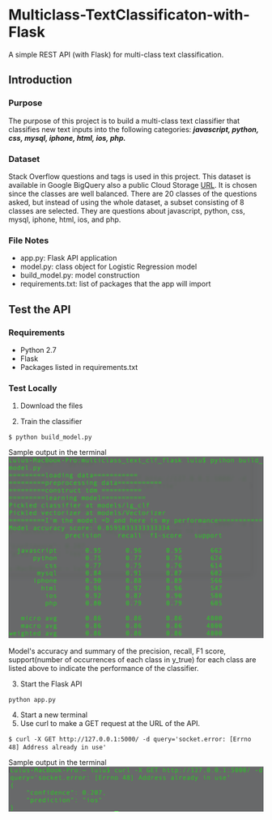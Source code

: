 # Multiclass-TextClassificaton-with-Flask
A simple REST API (with Flask) for multi-class text classification.

## Introduction

### Purpose
The purpose of this project is to build a multi-class text classifier that classifies new text inputs into the following categories: **_javascript, python, css, mysql, iphone, html, ios, php._**

### Dataset
Stack Overflow questions and tags is used in this project.
This dataset is available in Google BigQuery also a public Cloud Storage [URL](https://storage.googleapis.com/tensorflow-workshop-examples/stack-overflow-data.csv). It is chosen since the classes are well balanced. There are 20 classes of the questions asked, but instead of using the whole dataset, a subset consisting of 8 classes are selected. They are questions about javascript, python, css, mysql, iphone, html, ios, and php.

### File Notes
* app.py: Flask API application
* model.py: class object for Logistic Regression model
* build_model.py: model construction
* requirements.txt: list of packages that the app will import  



## Test the API

### Requirements
* Python 2.7
* Flask
* Packages listed in requirements.txt

### Test Locally
1. Download the files

2. Train the classifier
```
$ python build_model.py
```
Sample output in the terminal
![training terminal output](media/train_terminal_output.png)

Model's accuracy and summary of the precision, recall, F1 score, support(number of occurrences of each class in y_true) for each class are listed above to indicate the performance of the classifier.

3. Start the Flask API
```
python app.py
```

4. Start a new terminal
5. Use curl to make a GET request at the URL of the API.
```
$ curl -X GET http://127.0.0.1:5000/ -d query='socket.error: [Errno 48] Address already in use'
```
Sample output in the terminal
![prediction terminal output](media/prediction_sample_output.png)
